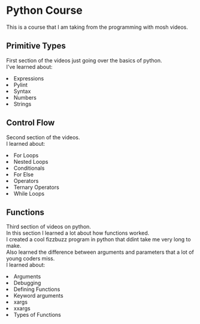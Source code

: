 # Python Course

This is a course that I am taking from the programming with mosh videos.

## Primitive Types

First section of the videos just going over the basics of python. <br>
I've learned about:


<li>Expressions</li>
<li>Pylint</li>
<li>Syntax</li>
<li>Numbers</li>
<li>Strings</li>


## Control Flow
Second section of the videos.<br>
I learned about:

<li>For Loops</li>
<li>Nested Loops</li>
<li>Conditionals</li>
<li>For Else</li>
<li>Operators</li>
<li>Ternary Operators</li>
<li>While Loops</li>

## Functions
Third section of videos on python.
<br>
In this section I learned a lot about how functions worked.<br>
I created a cool fizzbuzz program in python that ddint take me very long to make.
<br>
Also learned the difference between arguments and parameters that a lot of young coders miss.
<br>
I learned about:

<li>Arguments</li>
<li>Debugging</li>
<li>Defining Functions</li>
<li>Keyword arguments</li>
<li>xargs</li>
<li>xxargs</li>
<li>Types of Functions</li>
